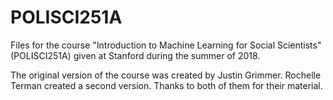 # POLISCI251A
Files for the course "Introduction to Machine Learning for Social Scientists" (POLISCI251A)
given at Stanford during the summer of 2018.

The original version of the course was created by Justin Grimmer. Rochelle Terman created a second version. 
Thanks to both of them for their material. 
